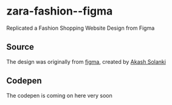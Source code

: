 # zara-fashion--figma
Replicated a Fashion Shopping Website Design from Figma

## Source
The design was originally from [figma](https://www.figma.com/community/file/1058502117720749930), created by [Akash Solanki](https://www.figma.com/@antivirusakash)

## Codepen
The codepen is coming on here very soon